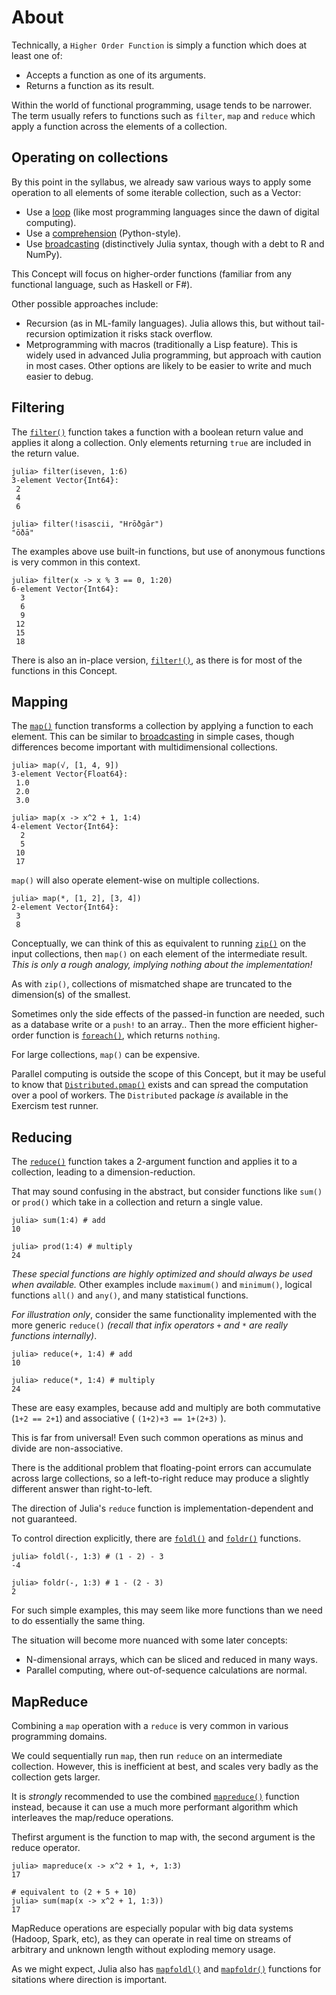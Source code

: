 # About

Technically, a `Higher Order Function` is simply a function which does at least one of:

- Accepts a function as one of its arguments.
- Returns a function as its result.

Within the world of functional programming, usage tends to be narrower.
The term usually refers to functions such as `filter`, `map` and `reduce` which apply a function across the elements of a collection.

## Operating on collections

By this point in the syllabus, we already saw various ways to apply some operation to all elements of some iterable collection, such as a Vector:

- Use a [loop][loops] (like most programming languages since the dawn of digital computing).
- Use a [comprehension][comprehensions] (Python-style).
- Use [broadcasting][broadcasting] (distinctively Julia syntax, though with a debt to R and NumPy).

This Concept will focus on higher-order functions (familiar from any functional language, such as Haskell or F#).

Other possible approaches include:

- Recursion (as in ML-family languages). Julia allows this, but without tail-recursion optimization it risks stack overflow.
- Metprogramming with macros (traditionally a Lisp feature). This is widely used in advanced Julia programming, but approach with caution in most cases. Other options are likely to be easier to write and much easier to debug.

## Filtering

The [`filter()`][filter] function takes a function with a boolean return value and applies it along a collection.
Only elements returning `true` are included in the return value.

```julia-repl
julia> filter(iseven, 1:6)
3-element Vector{Int64}:
 2
 4
 6

julia> filter(!isascii, "Hrōðgār")
"ōðā"
```

The examples above use built-in functions, but use of anonymous functions is very common in this context.

```julia-repl
julia> filter(x -> x % 3 == 0, 1:20)
6-element Vector{Int64}:
  3
  6
  9
 12
 15
 18
```

There is also an in-place version, [`filter!()`][filter-bang], as there is for most of the functions in this Concept.

## Mapping

The [`map()`][map] function transforms a collection by applying a function to each element.
This can be similar to [broadcasting][broadcasting] in simple cases, though differences become important with multidimensional collections.

```julia-repl
julia> map(√, [1, 4, 9])
3-element Vector{Float64}:
 1.0
 2.0
 3.0

julia> map(x -> x^2 + 1, 1:4)
4-element Vector{Int64}:
  2
  5
 10
 17
```

`map()` will also operate element-wise on multiple collections.

```julia-repl
julia> map(*, [1, 2], [3, 4])
2-element Vector{Int64}:
 3
 8
```

Conceptually, we can think of this as equivalent to running [`zip()`][zip] on the input collections, then `map()` on each element of the intermediate result.
_This is only a rough analogy, implying nothing about the implementation!_

As with `zip()`, collections of mismatched shape are truncated to the dimension(s) of the smallest.

Sometimes only the side effects of the passed-in function are needed, such as a database write or a `push!` to an array..
Then the more efficient higher-order function is [`foreach()`][foreach], which returns `nothing`.

For large collections, `map()` can be expensive.

Parallel computing is outside the scope of this Concept, but it may be useful to know that [`Distributed.pmap()`][pmap] exists and can spread the computation over a pool of workers.
The `Distributed` package _is_ available in the Exercism test runner.

## Reducing

The [`reduce()`][reduce] function takes a 2-argument function and applies it to a collection, leading to a dimension-reduction.

That may sound confusing in the abstract, but consider functions like `sum()` or `prod()` which take in a collection and return a single value.

```julia-repl
julia> sum(1:4) # add
10

julia> prod(1:4) # multiply
24
```

_These special functions are highly optimized and should always be used when available._
Other examples include `maximum()` and `minimum()`, logical functions `all()` and `any()`, and many statistical functions.

_For illustration only_, consider the same functionality implemented with the more generic `reduce()` _(recall that infix operators `+` and `*` are really functions internally)_.

```julia-repl
julia> reduce(+, 1:4) # add
10

julia> reduce(*, 1:4) # multiply
24
```

These are easy examples, because add and multiply are both commutative (`1+2 == 2+1`) and associative ( `(1+2)+3 == 1+(2+3)` ).

This is far from universal!
Even such common operations as minus and divide are non-associative.

There is the additional problem that floating-point errors can accumulate across large collections, so a left-to-right reduce may produce a slightly different answer than right-to-left.

The direction of Julia's `reduce` function is implementation-dependent and not guaranteed.

To control direction explicitly, there are [`foldl()`][foldl] and [`foldr()`][foldr] functions.

```julia-repl
julia> foldl(-, 1:3) # (1 - 2) - 3
-4

julia> foldr(-, 1:3) # 1 - (2 - 3)
2
```

For such simple examples, this may seem like more functions than we need to do essentially the same thing.

The situation will become more nuanced with some later concepts:

- N-dimensional arrays, which can be sliced and reduced in many ways.
- Parallel computing, where out-of-sequence calculations are normal.

## MapReduce

Combining a `map` operation with a `reduce` is very common in various programming domains.

We could sequentially run `map`, then run `reduce` on an intermediate collection.
However, this is inefficient at best, and scales very badly as the collection gets larger.

It is _strongly_ recommended to use the combined [`mapreduce()`][mapreduce] function instead, because it can use a much more performant algorithm which interleaves the map/reduce operations.

Thefirst argument is the function to map with, the second argument is the reduce operator.

```julia-repl
julia> mapreduce(x -> x^2 + 1, +, 1:3)
17

# equivalent to (2 + 5 + 10)
julia> sum(map(x -> x^2 + 1, 1:3))
17
```

MapReduce operations are especially popular with big data systems (Hadoop, Spark, etc), as they can operate in real time on streams of arbitrary and unknown length without exploding memory usage.

As we might expect, Julia also has [`mapfoldl()`][mapfoldl] and [`mapfoldr()`][mapfoldr] functions for sitations where direction is important.



[loops]: https://exercism.org/tracks/julia/concepts/loops
[broadcasting]: https://exercism.org/tracks/julia/concepts/vector-operations
[comprehensions]: https://exercism.org/tracks/julia/concepts/loops
[zip]: https://docs.julialang.org/en/v1/base/iterators/#Base.Iterators.zip
[filter]: https://docs.julialang.org/en/v1/base/collections/#Base.filter
[filter-bang]: https://docs.julialang.org/en/v1/base/collections/#Base.filter!
[foreach]: https://docs.julialang.org/en/v1/base/collections/#Base.foreach
[map]: https://docs.julialang.org/en/v1/base/collections/#Base.map
[pmap]: https://docs.julialang.org/en/v1/stdlib/Distributed/#Distributed.pmap
[reduce]: https://docs.julialang.org/en/v1/base/collections/#Base.reduce-Tuple{Any,%20Any}
[foldl]: https://docs.julialang.org/en/v1/base/collections/#Base.foldl-Tuple{Any,%20Any}
[foldr]: https://docs.julialang.org/en/v1/base/collections/#Base.foldr-Tuple{Any,%20Any}
[mapreduce]: https://docs.julialang.org/en/v1/base/collections/#Base.mapreduce-Tuple%7BAny,%20Any,%20Any%7D
[mapfoldl]: https://docs.julialang.org/en/v1/base/collections/#Base.mapfoldl-Tuple{Any,%20Any,%20Any}
[mapfoldr]: https://docs.julialang.org/en/v1/base/collections/#Base.mapfoldr-Tuple{Any,%20Any,%20Any}

